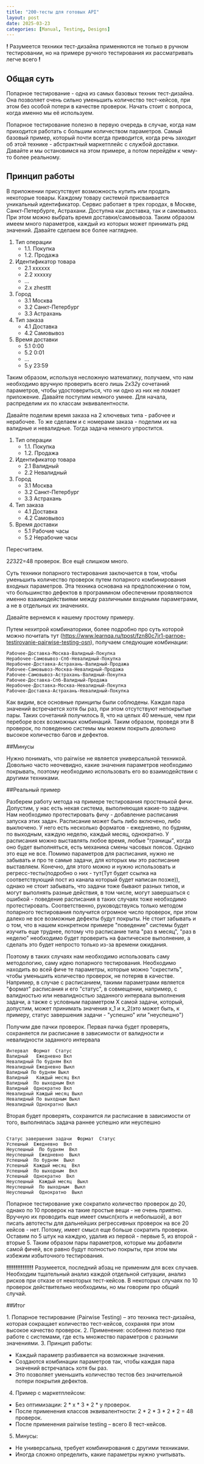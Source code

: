 ```yaml
---
title: "200-тесты для готовых API"
layout: post
date: 2025-03-23
categories: [Manual, Testing, Designs]
---
```


**!** Разумеется техники тест-дизайна применяются не только в ручном тестировании, но на примере ручного тестирования их рассматривать легче всего **!**

## Общая суть

Попарное тестирование - одна из самых базовых техник тест-дизайна. Она позволяет очень сильно уменьшить количество тест-кейсов, при этом без особой потери в качестве проверок. Начать стоит с вопроса, когда именно мы её используем.

Попарное тестирование полезно в первую очередь в случае, когда нам приходится работать с большим количеством параметров. Самый базовый пример, который почти всегда приводится, когда речь заходит об этой технике - абстрактный маркетплейс с службой доставки. Давайте и мы остановимся на этом примере, а потом перейдём к чему-то более реальному.

## Принцип работы

В приложении присутствует возможность купить или продать некоторые товары. Каждому товару системой присваивается уникальный идентификатор. Сервис работает в трех городах, в Москве, Санкт-Петербурге, Астрахани. Доступна как доставка, так и самовывоз. При этом можно выбрать время доставки/самовывоза. Таким образом имеем много параметров, каждый из которых может принимать ряд значений. Давайте сделаем все более нагляднее.

1. Тип операции
   - 1.1. Покупка
   - 1.2. Продажа
2. Идентификатор товара
   - 2.1 хххххх
   - 2.2 ххххху
   - ...
   - 2.х zhesttt
3. Город
   - 3.1 Москва
   - 3.2 Санкт-Петербург
   - 3.3 Астрахань
4. Тип заказа
   - 4.1 Доставка
   - 4.2 Самовывоз
5. Время доставки
   - 5.1 0:00
   - 5.2 0:01
   - ...
   - 5.у 23:59

Таким образом, используя несложную математику, получаем, что нам необходимо вручную проверить всего лишь 2*х*3*2*у сочетаний параметров, чтобы удостовериться, что ни одно из них не ломает приложение. Давайте поступим немного умнее. Для начала, распределим их по классам эквивалентности.

Давайте поделим время заказа на 2 ключевых типа - рабочее и нерабочее. То же сделаем и с номерами заказа - поделим их на валидные и невалидные. Тогда задача немного упростится.

1. Тип операции
   - 1.1. Покупка
   - 1.2. Продажа
2. Идентификатор товара
   - 2.1 Валидный
   - 2.2 Невалидный
3. Город
   - 3.1 Москва
   - 3.2 Санкт-Петербург
   - 3.3 Астрахань
4. Тип заказа
   - 4.1 Доставка
   - 4.2 Самовывоз
5. Время доставки
   - 5.1 Рабочие часы
   - 5.2 Нерабочие часы

Пересчитаем.

2*2*3*2*2=48 проверок. Все ещё слишком много. 

Суть техники попарного тестирования заключается в том, чтобы уменьшить количество проверок путем попарного комбинирования входных параметров. Эта техника основана на предположении о том, что большинство дефектов в программном обеспечении проявляются именно взаимодействиями между различными входными параметрами, а не в отдельных их значениях. 

Давайте вернемся к нашему простому примеру. 

Путем нехитрой комбинаторики, более подробно про суть которой можно почитать тут (https://www.learnqa.ru/tpost/fzn80c7jr1-parnoe-testirovanie-pairwise-testing-osn), получаем следующие комбинации:

```
Рабочее-Доставка-Москва-Валидный-Покупка
Нерабочее-Самовывоз-Спб-Невалидный-Покупка
Нерабочее-Доставка-Астрахань-Валидный-Продажа
Рабочее-Самовывоз-Москва-Невалидный-Продажа
Рабочее-Самовывоз-Астрахань-Валидный-Покупка
Рабочее-Доставка-Спб-Валидный-Продажа
Нерабочее-Доставка-Москва-Невалидный-Покупка
Рабочее-Доставка-Астрахань-Невалидный-Покупка
```

Как видим, все основные принципы были соблюдены. Каждая пара значений встречается хотя бы раз, при этом отсутствуют непокрытые пары. Таких сочетаний получилось 8, что на целых 40 меньше, чем при переборе всех возможных комбинаций. Таким образом, проведя эти 8 проверок, по поведению системы мы можем покрыть довольно высокое количество багов и дефектов. 

##Минусы

Нужно понимать, что pairwise не является универсальной техникой. Довольно часто неочевидно, какие значения параметров необходимо покрывать, поэтому необходимо использовать его во взаимодействии с другими техниками.

##Реальный пример

Разберем работу метода на примере тестирования простенькой фичи. Допустим, у нас есть некая система, выполняющая какие-то задачи. Нам необходимо протестировать фичу - добавление расписания запуска этих задач. Расписание может быть либо включено, либо выключено. У него есть несколько форматов - ежедневно, по будням, по выходным, каждую неделю, каждый месяц, однократно. У расписания можно выставлять любое время, любые "границы", когда оно будет выполняться, есть механика смены часовых поясов. Однако это еще не все. Помимо параметров для расписания, нужно не забывать и про те самые задачи, для которых мы это расписание выставляем. Конечно, для этого можно и нужно использовать и регресс-тесты(подробно о них - тут(Тут будет ссылка на соответствующий пост из канала который будет написан позже)), однако не стоит забывать, что задачи тоже бывают разных типов, и могут выполнять разные действия, в том числе, могут завершаться с ошибкой - поведение расписания в таких случаях тоже необходимо протестировать. Соответственно, руководствуясь только методом попарного тестирования получится огромное число проверок, при этом далеко не все возможные дефекты будут покрыты. Не стоит забывать и о том, что в нашем конкретном примере "поведение" системы будет изучить еще труднее, потому что расписание типа "раз в месяц", "раз в неделю" необходимо будет проверить на фактическое выполнение, а сделать это будет непросто только из-за времени ожидания.

Поэтому в таких случаях нам необходимо использовать саму методологию, саму идею попарного тестирования. Необходимо находить во всей фиче те параметры, которые можно "скрестить", чтобы уменьшить количество проверок, не потеряв в качестве. Например, в случае с расписанием, такими параметрами является "формат" расписания и его "статус", в совмещении, например, с валидностью или невалидностью заданного интервала выполнения задачи, а также с условным параметром Х самой задачи, который, допустим, может принимать значения х_1 и х_2(это может быть, к примеру, статус завершения задачи - "успешно" или "неуспешно")

Получим две пачки проверок.
Первая пачка будет проверять, сохраняется ли расписание в зависимости от валидности и невалидности заданного интервала

```
Интервал  Формат  Статус
Валидный   Ежедневно Вкл
Невалидный По будням Вкл
Невалидный Ежедневно Выкл
Валидный По будням Выкл
Валидный   Каждый месяц Вкл
Валидный  По выходным Вкл
Валидный  Однократно Вкл
Невалидный Каждый месяц Выкл
Невалидный По выходным Выкл
Невалидный Однократно Выкл
```
Вторая будет проверять, сохранится ли расписание в зависимости от того, выполнялась задача раннее успешно или неуспешно
```

Статус завершения задачи  Формат  Статус
Успешный  Ежедневно  Вкл
Неуспешный  По будням  Вкл
Неуспешный  Ежедневно  Выкл
Успешный  По будням  Выкл
Успешный  Каждый месяц  Вкл
Успешный  По выходным  Вкл
Успешный  Однократно  Вкл
Неуспешный  Каждый месяц  Выкл
Неуспешный  По выходным  Выкл
Неуспешный  Однократно  Выкл
```

Попарное тестирование уже сократило количество проверок до 20, однако по 10 проверок на такие простые вещи - не очень приятно. Вручную их проводить еще имеет смысл(хоть и небольшой), а вот писать автотесты для дальнейших регрессивных проверок на все 20 кейсов - нет. Потому, имеет смысл еще больше сократить проверки. Оставим по 5 штук на каждую, удалив из первой - первые 5, из второй - вторые 5. Таким образом пары параметров, которые мы добавили самой фичей, все равно будут полностью покрыты, при этом мы избежим избыточного тестирования. 

**!!!!!!!!!!!!!!!** Разумеется, последний абзац не применим для всех случаев. Необходим тщательный анализ каждой отдельной ситуации, анализ рисков при отказе от некоторых тест-кейсов. В некоторых случаях по 10 проверок действительно необходимы, но мы говорим про общий случай.

##Итог

1️. Попарное тестирование (Pairwise Testing) – это техника тест-дизайна, которая сокращает количество тест-кейсов, сохраняя при этом высокое качество проверок.
2️. Применение: особенно полезно при работе с системами, где есть множество параметров с разными значениями.
3. Принцип работы:
  - Каждый параметр разбивается на возможные значения.
  - Создаются комбинации параметров так, чтобы каждая пара значений встречалась хотя бы раз.
  - Это позволяет уменьшить количество тестов без значительной потери покрытия дефектов.
4. Пример с маркетплейсом:
  - Без оптимизации: 2 * x * 3 * 2 * y проверок.
  - После применения классов эквивалентности: 2 * 2 * 3 * 2 * 2 = 48 проверок.
  - После применения pairwise testing – всего 8 тест-кейсов.
5. Минусы:
  - Не универсальна, требует комбинирования с другими техниками.
  - Иногда сложно определить, какие параметры нужно учитывать.
